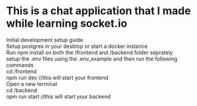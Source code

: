 <h1>This is a chat application that I made while learning socket.io</h1>
Initial development setup guide  <br>
Setup postgres in your desktop or start a docker instance <br>
Run npm install on both the /frontend and /backend folder seprately <br>
setup the .env files using the .env_example and then run the following commands <br>
cd /frontend  <br>
npm run dev //this will start your frontend  <br>
Open a new terminal <br>
cd /backend <br>
npm run start //this will start your backend
